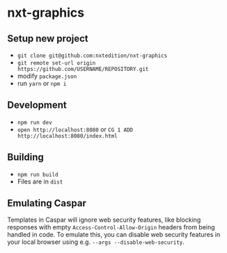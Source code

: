 # nxt-graphics

## Setup new project

- `git clone git@github.com:nxtedition/nxt-graphics`
- `git remote set-url origin https://github.com/USERNAME/REPOSITORY.git`
- modify `package.json`
- run `yarn` or `npm i`

## Development

- `npm run dev`
- `open http://localhost:8080` or `CG 1 ADD http://localhost:8080/index.html`

## Building

- `npm run build` 
- Files are in `dist`

## Emulating Caspar

Templates in Caspar will ignore web security features, like blocking responses with empty `Access-Control-Allow-Origin` headers from being handled in code. To emulate this, you can disable web security features in your local browser using e.g. `--args --disable-web-security`.
